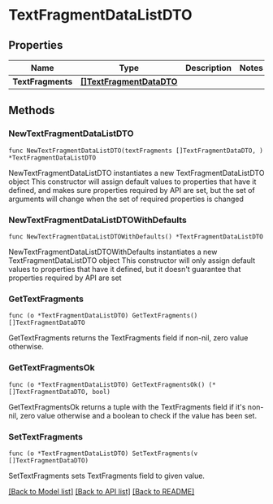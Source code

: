 # TextFragmentDataListDTO

## Properties

Name | Type | Description | Notes
------------ | ------------- | ------------- | -------------
**TextFragments** | [**[]TextFragmentDataDTO**](TextFragmentDataDTO.md) |  | 

## Methods

### NewTextFragmentDataListDTO

`func NewTextFragmentDataListDTO(textFragments []TextFragmentDataDTO, ) *TextFragmentDataListDTO`

NewTextFragmentDataListDTO instantiates a new TextFragmentDataListDTO object
This constructor will assign default values to properties that have it defined,
and makes sure properties required by API are set, but the set of arguments
will change when the set of required properties is changed

### NewTextFragmentDataListDTOWithDefaults

`func NewTextFragmentDataListDTOWithDefaults() *TextFragmentDataListDTO`

NewTextFragmentDataListDTOWithDefaults instantiates a new TextFragmentDataListDTO object
This constructor will only assign default values to properties that have it defined,
but it doesn't guarantee that properties required by API are set

### GetTextFragments

`func (o *TextFragmentDataListDTO) GetTextFragments() []TextFragmentDataDTO`

GetTextFragments returns the TextFragments field if non-nil, zero value otherwise.

### GetTextFragmentsOk

`func (o *TextFragmentDataListDTO) GetTextFragmentsOk() (*[]TextFragmentDataDTO, bool)`

GetTextFragmentsOk returns a tuple with the TextFragments field if it's non-nil, zero value otherwise
and a boolean to check if the value has been set.

### SetTextFragments

`func (o *TextFragmentDataListDTO) SetTextFragments(v []TextFragmentDataDTO)`

SetTextFragments sets TextFragments field to given value.



[[Back to Model list]](../README.md#documentation-for-models) [[Back to API list]](../README.md#documentation-for-api-endpoints) [[Back to README]](../README.md)


